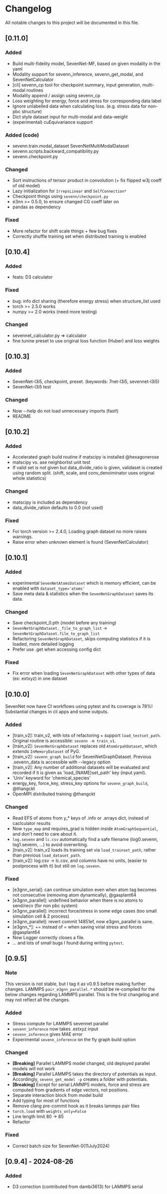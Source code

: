 # Changelog
All notable changes to this project will be documented in this file.


## [0.11.0]
### Added
- Build multi-fidelity model, SevenNet-MF, based on given modality in the yaml
- Modality support for sevenn_inference, sevenn_get_modal, and SevenNetCalculator
- [cli] sevenn_cp tool for checkpoint summary, input generation, multi-modal routines
- Modality append / assign using sevenn_cp
- Loss weighting for energy, force and stress for corresponding data label
- Ignore unlabelled data when calculating loss. (e.g. stress data for non-pbc structure)
- Dict style dataset input for multi-modal and data-weight
- (experimental) cuEquivariance support

### Added (code)
- sevenn.train.modal_dataset SevenNetMultiModalDataset
- sevenn.scripts.backward_compatibility.py
- sevenn.checkpoint.py

### Changed
- Sort instructions of tensor product in convolution (+ fix flipped w3j coeff of old model)
- Lazy initialization for `IrrepsLinear` and `SelfConnection*`
- Checkpoint things using `sevenn/checkpoint.py`
- e3nn >= 0.5.0, to ensure changed CG coeff later on
- pandas as dependency

### Fixed
- More refactor for shift scale things + few bug fixes
- Correctly shuffle training set when distributed training is enabled


## [0.10.4]
### Added
- feats: D3 calculator
### Fixed
- bug: info dict sharing (therefore energy stress) when structure_list used
- torch >= 2.5.0 works
- numpy >= 2.0 works (need more testing)
### Changed
- sevennet_calculator.py => calculator
- fine tunine preset to use original loss function (Huber) and loss weights


## [0.10.3]
### Added
- SevenNet-l3i5, checkpoint, preset. (keywords: 7net-l3i5, sevennet-l3i5)
- SevenNet-l3i5 test
### Changed
- Now --help do not load unnecessary imports (fast!)
- README


## [0.10.2]
### Added
- Accelerated graph build routine if matscipy is installed  @hexagonerose
- matscipy vs. ase neighborlist unit test
- If valid set is not given but data_divide_ratio is given, validaset is created using random split. (shift, scale, and conv_denoiminator uses original whole statistics)
### Changed
- matscipy is included as dependency
- data_divide_ration defaults to 0.0 (not used)
### Fixed
- For torch version >= 2.4.0, Loading graph dataset no more raises warnings.
- Raise error when unknown element is found (SevenNetCalculator)

## [0.10.1]
### Added
- experimental `SevenNetAtomsDataset` which is memory efficient, can be enabled with `dataset_type='atoms'`
- Save meta data & statistics when the `SevenNetGraphDataset` saves its data.
### Changed
- Save checkpoint_0.pth (model before any training)
- `SevenNetGraphDataset._file_to_graph_list` -> `SevenNetGraphDataset.file_to_graph_list`
- Refactoring `SevenNetGraphDataset`, skips computing statistics if it is loaded, more detailed logging
- Prefer use .get when accessing config dict
### Fixed
- Fix error when loading `SevenNetGraphDataset` with other types of data (ex: extxyz) in one dataset


## [0.10.0]
SevenNet now have CI workflows using pytest and its coverage is 78%!
Substantial changes in cli apps and some outputs.

### Added
- [train_v2]: train_v2, with lots of refactoring + support `load_testset_path`. Original routine is accessible: `sevenn -m train_v1`.
- [train_v2]: `SevenNetGraphDataset` replaces old `AtomGrpahDataset`, which extends `InMemoryDataset` of PyG.
- [train_v2]: `sevenn_graph_build` for SevenNetGraphDataset. Previous .sevenn_data is accessible with --legacy option
- [train_v2]: Any number of additional datasets will be evaluated and recorded if it is given as 'load_{NAME}set_path' key (input.yaml).
- 'Univ' keyword for 'chemical_species'
- energy_key, force_key, stress_key options for `sevenn_graph_build`, @thangckt
- OpenMPI distributed training @thangckt
### Changed
- Read EFS of atoms from y_* keys of .info or .arrays dict, instead of caclculator results
- Now `type_map` and requires_grad is hidden inside `AtomGraphSequential`, and don't need to care about it.
- `log.sevenn` and `lc.csv` automatically find a safe filename (log0.sevenn, log1.sevenn, ...) to avoid overwriting.
- [train_v2]: train_v2 loads its training set via `load_trainset_path`, rather than previous `load_dataset_path`.
- [train_v2]: log.csv -> lc.csv, and columns have no units, (easier to postprocess with it) but still on `log.sevenn`.
### Fixed
- [e3gnn_serial]: can continue simulation even when atom tag becomes not consecutive (removing atom dynamically), @gasplant64
- [e3gnn_parallel]: undefined behavior when there is no atoms to send/recv (for non pbc system)
- [e3gnn_parallel]: incorrect force/stress in some edge cases (too small simulation cell & 2 process)
- [e3gnn_parallel]: revert commit 14851ef, now e3gnn_parallel is sane.
- [e3gnn_*]: += instead of = when saving virial stress and forces @gasplant64
- Now Logger correctly closes a file.
- ... and lots of small bugs I found during writing `pytest`.

## [0.9.5]
### Note
This version is not stable, but I tag it as v0.9.5 before making further changes.
LAMMPS `pair_e3gnn_parallel.*` should be re-compiled for the below changes regarding LAMMPS parallel.
This is the first changelog and may not reflect all the changes.
### Added
- Stress compute for LAMMPS sevennet parallel
- `sevenn_inference` now takes .extxyz input
- `sevenn_inference` gives MAE error
- Experimental `sevenn_inference` on the fly graph build option
### Changed
- **[Breaking]** Parallel LAMMPS model changed, old deployed parallel models will not work
- **[Breaking]** Parallel LAMMPS takes the directory of potentials as input. Accordingly, `sevenn_get_model -p` creates a folder with potentials.
- **[Breaking]** Except for serial LAMMPS models, force and stress are computed from gradients of edge vectors, not positions.
- Separate interaction block from model build
- Add typing for most of functions
- Remove clang pre-commit hook as it breaks lammps pair files
- `torch.load` with `weights_only=False`
- Line length limit 80 -> 85
- Refactor
### Fixed
- Correct batch size for SevenNet-0(11July2024)

## [0.9.4] - 2024-08-26
### Added
- D3 correction (contributed from dambi3613) for LAMMPS serial
